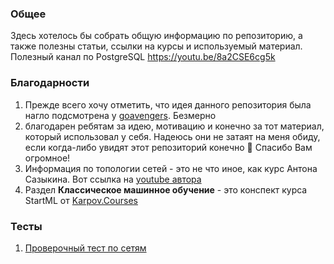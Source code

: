 ### Общее

Здесь хотелось бы собрать общую информацию по репозиторию, а также полезны статьи, ссылки на курсы и используемый
материал.
Полезный канал по PostgreSQL https://youtu.be/8a2CSE6cg5k

### Благодарности

1. Прежде всего хочу отметить, что идея данного репозитория была нагло подсмотрена
   у [goavengers](https://github.com/goavengers/go-interview). Безмерно
2. благодарен ребятам за идею, мотивацию и конечно за тот материал, который использовал у себя.
   Надеюсь они не затаят на меня обиду, если когда-либо увидят этот репозиторий конечно 💯 Спасибо Вам огромное!
3. Информация по топологии сетей - это не что иное, как курс Антона Сазыкина. Вот ссылка
   на [youtube автора](https://www.youtube.com/@AndreySozykin/)
4. Раздел **Классическое машинное обучение** - это конспект курса StartML
   от [Karpov.Courses](https://karpov.courses/ml-start)

### Тесты

1. [Проверочный тест по сетям](https://xn-----xlcfvffioc4g.xn--p1ai/tests/network-technology-basics-quiz)